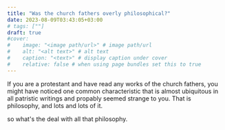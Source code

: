 ```yaml
---
title: "Was the church fathers overly philosophical?"
date: 2023-08-09T03:43:05+03:00
# tags: [""]
draft: true
#cover:
#    image: "<image path/url>" # image path/url
#    alt: "<alt text>" # alt text
#    caption: "<text>" # display caption under cover
#    relative: false # when using page bundles set this to true
---
```


If you are a protestant and have read any works of the church fathers, you might have noticed one common characteristic that is almost ubiquitous in all patristic writings and propably seemed strange to you. That is philosophy, and lots and lots of it.

so what's the deal with all that philosophy. 
